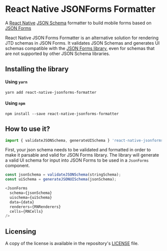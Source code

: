 # React Native JSONForms Formatter

A [React Native](https://reactnative.dev/) [JSON Schema](https://json-schema.org/) formatter to build mobile forms based on [JSON Forms](https://jsonforms.io/)

React Native JSON Forms Formatter is an alternative solution for rendering JTD schemas in JSON Forms. It validates JSON Schemas and generates UI schemas compatible with the [JSON Forms library](https://github.com/eclipsesource/jsonforms), even for schemas that are not supported by other JSON Schema libraries.

## Installing the library

#### Using `yarn`

```
yarn add react-native-jsonforms-formatter
```

#### Using `npm`

```
npm install --save react-native-jsonforms-formatter
```

## How to use it?

```javascript
import { validateJSONSchema, generateUISchema } 'react-native-jsonforms-formatter';
```

First, your json schema needs to be validated and formatted in order to make it parsable and valid for JSON Forms library. The library will generate a valid UI schema for input into JSON Forms to be used in a `JsonForms` component.

```javascript
const jsonSchema = validateJSONSchema(stringSchema);
const uiSchema = generateJSONUISchema(jsonSchema);

<JsonForms
  schema={jsonSchema}
  uischema={uiSchema}
  data={data}
  renderers={RNRenderers}
  cells={RNCells}
/>
```

## Licensing
A copy of the license is available in the repository's [LICENSE](LICENSE) file.
